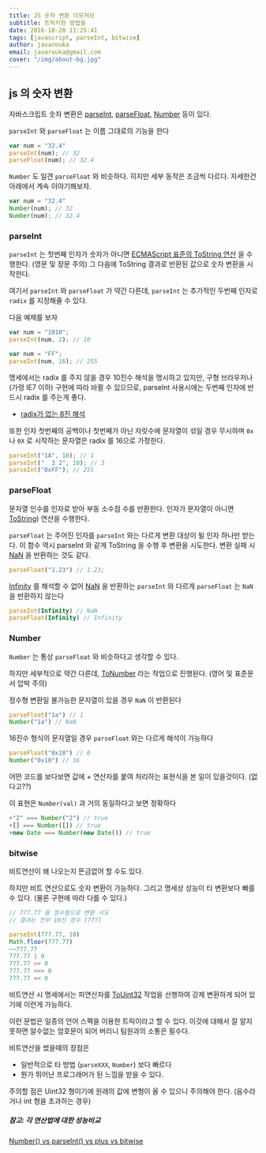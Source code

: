 ```yaml
---
title: JS 숫자 변환 이모저모
subtitle: 트릭키한 방법들
date: 2016-10-28 11:25:41
tags: [javascript, parseInt, bitwise]
author: javarouka
email: javarouka@gmail.com
cover: "/img/about-bg.jpg"
---
```


## js 의 숫자 변환

자바스크립트 숫자 변환은 [parseInt](https://developer.mozilla.org/ko/docs/Web/JavaScript/Reference/Global_Objects/parseInt), [parseFloat](https://developer.mozilla.org/ko/docs/Web/JavaScript/Reference/Global_Objects/parseFloat), [Number](https://developer.mozilla.org/ko/docs/Web/JavaScript/Reference/Global_Objects/Number) 등이 있다.

`parseInt` 와 `parseFloat` 는 이름 그대로의 기능을 한다

```javascript
var num = "32.4"
parseInt(num); // 32
parseFloat(num); // 32.4
```

`Number` 도 일견 `parseFloat` 와 비슷하다. 히지만 세부 동작은 조금씩 다르다. 자세한건 아래에서 계속 이야기해보자.

```javascript
var num = "32.4"
Number(num); // 32
Number(num); // 32.4
```

### parseInt

`parseInt` 는 첫번째 인자가 숫자가 아니면 [ECMAScript 표준의 ToString 연산](http://www.ecma-international.org/ecma-262/6.0/#sec-tostring) 을 수행한다. (영문 및 장문 주의)
그 다음에 ToString 결과로 반환된 값으로 숫자 변환을 시작한다.

여기서 `parseInt` 와 `parseFloat` 가 약간 다른데, `parseInt` 는 추가적인 두번째 인자로 `radix` 를 지정해줄 수 있다.

다음 예제를 보자

```javascript
var num = "1010";
parseInt(num, 2); // 10

var num = "FF";
parseInt(num, 16); // 255
```

명세에서는 radix 를 주지 않을 경우 10진수 해석을 명시하고 있지만, 구형 브라우저나 (가령 IE7 이하) 구현에 따라 바뀔 수 있으므로, parseInt 사용시에는 두번째 인자에 반드시 radix 를 주는게 좋다.

- [radix가 없는 8진 해석](https://developer.mozilla.org/ko/docs/Web/JavaScript/Reference/Global_Objects/parseInt#radix가_없는_8진_해석)

또한 인자 첫번째의 공백이나 첫번째가 아닌 자릿수에 문자열이 섞일 경우 무시하며 `0x` 나 `0X` 로 시작하는 문자열은 radix 를 16으로 가정한다.

```javascript
parseInt("1A", 10); // 1
parseInt("  3 2", 10); // 3
parseInt("0xFF"); // 255
```

### parseFloat

문자열 인수를 인자로 받아 부동 소수점 수를 반환한다. 인자가 문자열이 아니면 [ToString](http://www.ecma-international.org/ecma-262/6.0/#sec-tostring)) 연산을 수행한다.

`parseFloat` 는 주어진 인자를 `parseInt` 와는 다르게 변환 대상이 될 인자 하나만 받는다. 이 함수 역시 parseInt 와 같게 ToString 을 수행 후 변환을 시도한다. 변환 실패 시 [NaN](https://developer.mozilla.org/en-US/docs/Web/JavaScript/Reference/Global_Objects/NaN) 을 반환하는 것도 같다.

```javascript
parseFloat("1.23") // 1.23;
```

[Infinity](https://developer.mozilla.org/ko/docs/Web/JavaScript/Reference/Global_Objects/Infinity) 를 해석할 수 없어 [NaN](https://developer.mozilla.org/ko/docs/Web/JavaScript/Reference/Global_Objects/NaN) 을 반환하는 `parseInt` 와 다르게 `parseFloat` 는 `NaN` 을 반환하지 않는다

```javascript
parseInt(Infinity) // NaN
parseFloat(Infinity) // Infinity
```

### Number

`Number` 는 통상 `parseFloat` 와 비슷하다고 생각할 수 있다.

하지만 세부적으로 약간 다른데, [ToNumber](http://www.ecma-international.org/ecma-262/6.0/#sec-tonumber) 라는 작업으로 진행된다. (영어 및 표준문서 압박 주의)

정수형 변환일 불가능한 문자열이 있을 경우 `NaN` 이 반환된다

```javascript
parseFloat("1a") // 1
Number("1a") // NaN
```

16진수 형식의 문자열일 경우 `parseFloat` 와는 다르게 해석이 가능하다

```javascript
parseFloat("0x10") // 0
Number("0x10") // 16
```

어떤 코드를 보다보면 값에 + 연산자를 붙여 처리하는 표현식을 본 일이 있을것이다. (없다고??)

이 표현은 `Number(val)` 과 거의 동일하다고 보면 정확하다

```javascript
+"2" === Number("2") // true
+[] === Number([]) // true
+new Date === Number(new Date()) // true
```

### bitwise

비트연산이 왜 나오는지 뜬금없어 할 수도 있다.

하지만 비트 연산으로도 숫자 변환이 가능하다. 그리고 명세상 성능이 타 변환보다 빠를 수 있다. (물론 구현에 따라 다를 수 있다.)

```javascript
// 777.77 을 정수형으로 변환 시도
// 결과는 전부 10진 정수 [777]

parseInt(777.77, 10)
Math.floor(777.77)
~~777.77
777.77 | 0
777.77 >> 0
777.77 >>> 0
777.77 << 0

```

비트연산 시 명세에서는 피연산자를 [ToUint32](http://www.ecma-international.org/ecma-262/6.0/#sec-touint32) 작업을 선행하여 강제 변환하게 되어 있기에 이런게 가능하다.

이런 문법은 일종의 언어 스펙을 이용한 트릭이라고 할 수 있다. 이것에 대해서 잘 알지 못하면 알수없는 암호문이 되어 버리니 팀원과의 소통은 필수다.

비트연산을 썼을때의 장점은

- 일반적으로 타 방법 (`parseXXX`, `Number`) 보다 빠르다
- 뭔가 뛰어난 프로그래머가 된 느낌을 받을 수 있다.

주의할 점은 Uint32 형이기에 원래의 값에 변형이 올 수 있으니 주의해야 한다. (음수라거나 int 형을 초과하는 경우)

##### 참고: 각 연산법에 대한 성능비교

[Number() vs parseInt() vs plus vs bitwise](https://jsperf.com/number-vs-parseint-vs-plus/3)
